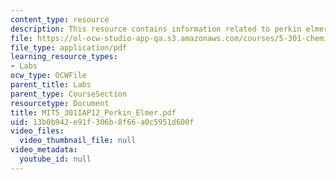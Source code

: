 ```yaml
---
content_type: resource
description: This resource contains information related to perkin elmer IR operation.
file: https://ol-ocw-studio-app-qa.s3.amazonaws.com/courses/5-301-chemistry-laboratory-techniques-january-iap-2012/13b0b942e91f306b8f66a0c5951d600f_MIT5_301IAP12_Perkin_Elmer.pdf
file_type: application/pdf
learning_resource_types:
- Labs
ocw_type: OCWFile
parent_title: Labs
parent_type: CourseSection
resourcetype: Document
title: MIT5_301IAP12_Perkin_Elmer.pdf
uid: 13b0b942-e91f-306b-8f66-a0c5951d600f
video_files:
  video_thumbnail_file: null
video_metadata:
  youtube_id: null
---
```

